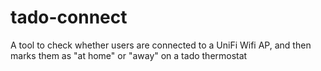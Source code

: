 # tado-connect
A tool to check whether users are connected to a UniFi Wifi AP, and then marks them as "at home" or "away" on a tado thermostat
